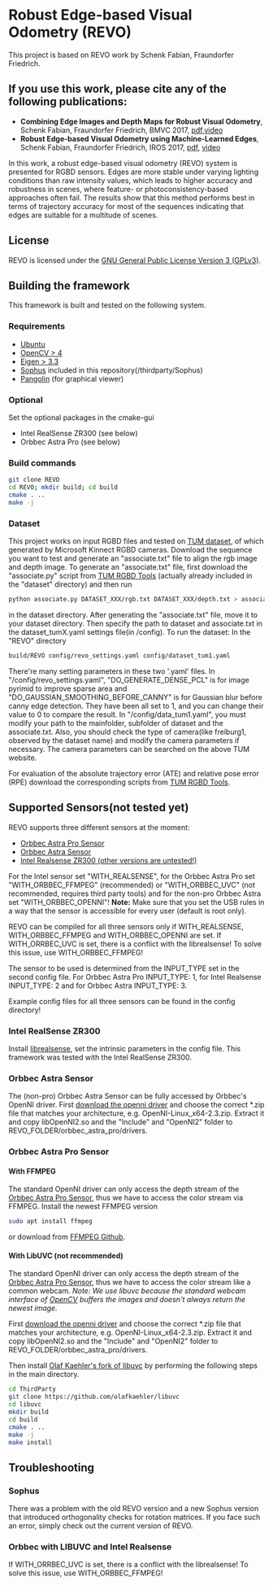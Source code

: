 # Robust Edge-based Visual Odometry (REVO)

This project is based on REVO work by Schenk Fabian, Fraundorfer Friedrich.
 
## If you use this work, please cite any of the following publications:
* **Combining Edge Images and Depth Maps for Robust Visual Odometry**, Schenk Fabian, Fraundorfer Friedrich, BMVC 2017, [pdf](https://pure.tugraz.at/portal/files/10383987/0661.pdf),[video](https://youtu.be/uj3rRyqSEnQ)
* **Robust Edge-based Visual Odometry using Machine-Learned Edges**, Schenk Fabian, Fraundorfer Friedrich, IROS 2017, [pdf](https://pure.tugraz.at/portal/files/11216598/schenk_paper_final.pdf), [video](https://youtu.be/PUTV9vsdpbA)

In this work, a robust edge-based visual odometry (REVO) system is presented for RGBD sensors. Edges are more stable under varying lighting conditions than raw intensity values, which leads to higher accuracy and robustness in scenes, where feature- or photoconsistency-based approaches often fail. The results show that this method performs best in terms of trajectory accuracy for most of the sequences indicating that edges are suitable for a multitude of scenes.

## License
REVO is licensed under the [GNU General Public License Version 3 (GPLv3)](http://www.gnu.org/licenses/gpl.html).

## Building the framework

This framework is built and tested on the following system.
### Requirements
* [Ubuntu](https://www.ubuntu.com/)
* [OpenCV > 4](http://opencv.org/)
* [Eigen > 3.3](http://eigen.tuxfamily.org/index.php?title=Main_Page)
* [Sophus](https://github.com/strasdat/Sophus) included in this repository(/thirdparty/Sophus)
* [Pangolin](https://github.com/stevenlovegrove/Pangolin)  (for graphical viewer)

### Optional
Set the optional packages in the cmake-gui
* Intel RealSense ZR300 (see below)
* Orbbec Astra Pro (see below)

### Build commands
```bash
git clone REVO
cd REVO; mkdir build; cd build
cmake . ..
make -j
```

### Dataset
This project works on input RGBD files and tested on [TUM dataset](https://vision.in.tum.de/data/datasets/rgbd-dataset), of which generated by Microsoft Kinnect RGBD cameras. 
Download the sequence you want to test and generate an "associate.txt" file to align the rgb image and depth image. To generate an "associate.txt" file, first download the "associate.py" script from [TUM RGBD Tools](https://svncvpr.in.tum.de/cvpr-ros-pkg/trunk/rgbd_benchmark/rgbd_benchmark_tools/src/rgbd_benchmark_tools/) (actually already included in the "dataset" directory) and then run
```bash
python associate.py DATASET_XXX/rgb.txt DATASET_XXX/depth.txt > associate.txt
```
in the dataset directory. 
After generating the "associate.txt" file, move it to your dataset directory. Then specify the path to dataset and associate.txt in the dataset_tumX.yaml settings file(in /config).
To run the dataset: 
In the "REVO" directory
```bash
build/REVO config/revo_settings.yaml config/dataset_tum1.yaml
```
There're many setting parameters in these two '.yaml' files. 
In "/config/revo_settings.yaml", "DO_GENERATE_DENSE_PCL" is for image pyrimid to improve sparse area and "DO_GAUSSIAN_SMOOTHING_BEFORE_CANNY" is for Gaussian blur before canny edge detection. They have been all set to 1, and you can change their value to 0 to compare the result. 
In "/config/data_tum1.yaml", you must modify your path to the mainfolder, subfolder of dataset and the associate.txt. Also, you should check the type of camera(like freiburg1, observed by the dataset name) and modify the camera parameters if necessary. The camera parameters can be searched on the above TUM website. 

For evaluation of the absolute trajectory error (ATE) and relative pose error (RPE) download the corresponding scripts from [TUM RGBD Tools](https://svncvpr.in.tum.de/cvpr-ros-pkg/trunk/rgbd_benchmark/rgbd_benchmark_tools/src/rgbd_benchmark_tools/).

## Supported Sensors(not tested yet)
REVO supports three different sensors at the moment:
* [Orbbec Astra Pro Sensor](https://orbbec3d.com/product-astra-pro/)
* [Orbbec Astra Sensor](https://orbbec3d.com/product-astra/)
* [Intel Realsense ZR300 (other versions are untested!)](https://click.intel.com/intelr-realsensetm-development-kit-featuring-the-zr300.html)

For the Intel sensor set "WITH_REALSENSE", for the Orbbec Astra Pro set "WITH_ORBBEC_FFMPEG" (recommended) or "WITH_ORBBEC_UVC" (not recommended, requires third party tools) and for the non-pro Orbbec Astra set "WITH_ORBBEC_OPENNI"!
**Note:** Make sure that you set the USB rules in a way that the sensor is accessible for every user (default is root only).

REVO can be compiled for all three sensors only if WITH_REALSENSE, WITH_ORBBEC_FFMPEG and WITH_ORBBEC_OPENNI are set.
If WITH_ORRBEC_UVC is set, there is a conflict with the librealsense!
To solve this issue, use WITH_ORBBEC_FFMPEG!

The sensor to be used is determined from the INPUT_TYPE set in the second config file.
For Orbbec Astra Pro INPUT_TYPE: 1, for Intel Realsense INPUT_TYPE: 2 and for Orbbec Astra INPUT_TYPE: 3.

Example config files for all three sensors can be found in the config directory!
### Intel RealSense ZR300
Install [librealsense](https://github.com/IntelRealSense/librealsense), set the intrinsic parameters in the config file.
This framework was tested with the Intel RealSense ZR300.

### Orbbec Astra Sensor
The (non-pro) Orbbec Astra Sensor can be fully accessed by Orbbec's OpenNI driver.
First [download the openni driver](https://orbbec3d.com/develop/#registergestoos) and choose the correct *.zip file that matches your architecture, e.g. OpenNI-Linux_x64-2.3.zip. 
Extract it and copy libOpenNI2.so and the "Include" and "OpenNI2" folder to REVO_FOLDER/orbbec_astra_pro/drivers. 

### Orbbec Astra Pro Sensor
#### With FFMPEG
The standard OpenNI driver can only access the depth stream of the [Orbbec Astra Pro Sensor](https://orbbec3d.com/product-astra-pro/), thus we have to access the color stream via FFMPEG.
Install the newest FFMPEG version
```bash
sudo apt install ffmpeg
```
or download from [FFMPEG Github](https://www.ffmpeg.org/download.html).
#### With LibUVC (not recommended)
The standard OpenNI driver can only access the depth stream of the [Orbbec Astra Pro Sensor](https://orbbec3d.com/product-astra-pro/), thus we have to access the color stream like a common webcam.
*Note: We use libuvc because the standard webcam interface of [OpenCV](http://opencv.org/) buffers the images and doesn't always return the newest image.*

First [download the openni driver](https://orbbec3d.com/develop/#registergestoos) and choose the correct *.zip file that matches your architecture, e.g. OpenNI-Linux_x64-2.3.zip. 
Extract it and copy libOpenNI2.so and the "Include" and "OpenNI2" folder to REVO_FOLDER/orbbec_astra_pro/drivers. 

Then install [Olaf Kaehler's fork of libuvc](https://github.com/olafkaehler/libuvc) by performing the following steps in the main directory.
```bash
cd ThirdParty
git clone https://github.com/olafkaehler/libuvc
cd libuvc
mkdir build
cd build
cmake . ..
make -j
make install
```
## Troubleshooting
### Sophus
There was a problem with the old REVO version and a new Sophus version that introduced orthogonality checks for rotation matrices. 
If you face such an error, simply check out the current version of REVO.
### Orbbec with LIBUVC and Intel Realsense
If WITH_ORRBEC_UVC is set, there is a conflict with the librealsense! To solve this issue, use WITH_ORBBEC_FFMPEG!
